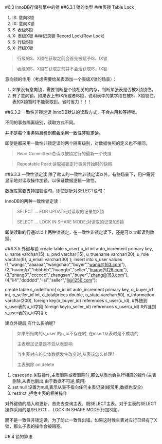 #6.3 InnoDB存储引擎中的锁
##6.3.1 锁的类型
###表锁 Table Lock
1. IS:  意向S锁
1. IX:  意向X锁
1. S:   表级S锁
1. X:   表级X锁
###记录锁 Record Lock(Row Lock)
1. S:   行级S锁
2. X:   行级X锁

> 行级的S、X锁在获取之前会首先被赋予IS、IX锁

> 表级的S、X锁在获取之前并不会活获取IS、IX锁

意向锁的作用（考虑需要给某表添加一个表级X锁的场景）：
1. 如果没有意向锁，需要判断整个锁相关的内存，判断某张表是否被X锁锁住。
1. 有了意向锁，如果表上有IX所或者IS锁，说明表中的某字段在被S、X锁锁住，表的X锁暂时不能获取到。省时省力！！！

##6.3.2 一致性非锁定读
InnoDB默认的读取方式，不会占用和等待锁。

不同的事务隔离级别，读取方式不同。

并不是每个事务隔离级别都会采用一致性非锁定读。

即使是都采用一致性非锁定读的两个隔离级别，对数据快照的定义也不相同。

> Read Committed:总读取被锁定行的最新一个快照

> Repeatable Read:读取被锁定行事务开始时的快照


##6.3.3 一致性锁定读
除了默认的一致性非锁定读以外，有些场景下，用户需要显示地对读取操作加锁，以保证数据逻辑一致性。

数据库需要支持加锁语句，即使是针对SELECT语句：

InnoDB的两种一致性锁定读：

> SELECT ... FOR UPDATE;对读取的记录加X锁
> 
> SELECT ... LOCK IN SHARE MODE;对读取的记录加S锁

即使读取的行通过以上两种锁锁定，在一致性非锁定读下，还是可以立即读到数据。

##6.3.5 外键与锁
create table s_user(
    u_id int auto_increment primary key,
    u_name varchar(15),
    u_pwd varchar(15),
    u_truename varchar(20),
    u_role varchar(6),
    u_email varchar(30)
);
insert into s_user values
      (1,"wangc","aaaaaa","wangchao","buyer","wang@163.com"),
      (2,"huangfp","bbbbbb","huangfp","seller","huang@126.com"),
      (3,"zhang3","cccccc","zhangsan","buyer","zhang@163.com"),
      (4,"li4","dddddd","lisi","seller","li@1256.com");

create table s_orderform(
    o_id int auto_increment primary key,
    o_buyer_id int,
    o_seller_id int,
    o_totalprices double,
    o_state varchar(50),
    o_information varchar(200),
    foreign key(o_buyer_id) references s_user(u_id),      #外链到s_user表的u_id字段
    foreign key(o_seller_id) references s_user(u_id)      #外链到s_user表的u_id字段
);

建立外键后,有什么影响呢?

>如果所指向的s_user 的u_id不存在时, 在insert从表时是不成功的
>
>主表增加记录是不受从表影响
>
>当主表对应的实体数据发生改变时,从表该怎么处理?
>
> 主表删除 on delete
1. casecade 关联操作,主表删除或者删除时,那么从表也会执行相应的操作(主表删除,从表也删出,由于数据不可逆,慎用)
1. set null 设置为null,表示从表不指向任何主表记录(经常用,数据也安全)
1. restrict ,拒绝主表的相关操作


对外键值的插入和更新，首先去查询主表，既SELECT主表。对于主表的SELECT操作采用的是SELECT ... LOCK IN SHARE MODE(行加S锁)，

而不是一致性非锁定读，为了防止一致性出错。如果这时候主表对应行已经有了X锁，那么子表的操作会被阻塞。

#6.4 锁的算法



